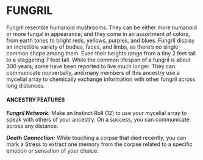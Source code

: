 # FUNGRIL

Fungril resemble humanoid mushrooms. They can be either more humanoid or more fungal in appearance, and they come in an assortment of colors, from earth tones to bright reds, yellows, purples, and blues. Fungril display an incredible variety of bodies, faces, and limbs, as there’s no single common shape among them. Even their heights range from a tiny 2 feet tall to a staggering 7 feet tall. While the common lifespan of a fungril is about 300 years, some have been reported to live much longer. They can communicate nonverbally, and many members of this ancestry use a mycelial array to chemically exchange information with other fungril across long distances.

#### ANCESTRY FEATURES

***Fungril Network:*** Make an Instinct Roll (12) to use your mycelial array to speak with others of your ancestry. On a success, you can communicate across any distance.

***Death Connection:*** While touching a corpse that died recently, you can mark a Stress to extract one memory from the corpse related to a specific emotion or sensation of your choice.
